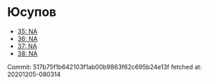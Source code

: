 # Юсупов
- [35: NA](35.md)
- [36: NA](36.md)
- [37: NA](37.md)
- [38: NA](38.md)

Commit: 517b75f1b642103f1ab00b9863f62c695b24e13f
 fetched at: 20201205-080314

